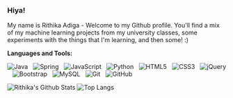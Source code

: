### Hiya!
My name is Rithika Adiga - Welcome to my Github profile. You'll find a mix of my machine learning projects from my university classes, some experiments with the things that I'm learning, and then some! :) 

<!-- Feel free to look around - if something sticks out, reach me on rithika_adiga@outlook.com and we can have a chat!
-->

**Languages and Tools:** 

![Java](https://img.shields.io/badge/-Java-black?logo=java&style=social)&nbsp;&nbsp;
![Spring](https://img.shields.io/badge/-Spring%20Framework-black?logo=spring&style=social)&nbsp;&nbsp;
![JavaScript](https://img.shields.io/badge/-JavaScript-black?logo=javascript&style=social)&nbsp;&nbsp;
![Python](https://img.shields.io/badge/-Python-black?logo=Python&style=social)&nbsp;&nbsp;
![HTML5](https://img.shields.io/badge/-HTML5-black?logo=html5&style=social)&nbsp;&nbsp;
![CSS3](https://img.shields.io/badge/-CSS3-black?logo=css3&style=social)&nbsp;&nbsp;
![jQuery](https://img.shields.io/badge/-jQuery-black?logo=jquery&style=social)&nbsp;&nbsp;
![Bootstrap](https://img.shields.io/badge/-Bootstrap-black?logo=bootstrap&style=social)&nbsp;&nbsp;
![MySQL](https://img.shields.io/badge/-MySQL-black?logo=mysql&style=social)&nbsp;&nbsp;
![Git](https://img.shields.io/badge/-Git-black?logo=git&style=social)&nbsp;&nbsp;
![GitHub](https://img.shields.io/badge/-GitHub-black?logo=github&style=social)&nbsp;&nbsp;

![Rithika's Github Stats](https://github-readme-stats.vercel.app/api?username=rithikaadiga&count_private=true&show_icons=true&include_all_commits=true)
![Top Langs](https://github-readme-stats.vercel.app/api/top-langs/?username=rithikaadiga&hide=TeX&layout=compact)



<!--
![Visitor Badge](https://visitor-badge.laobi.icu/badge?page_id=rithikaadiga.rithikaadiga)
<img align="center" src="https://github-readme-stats.vercel.app/api?username=rithikaadiga&show_icons=true&theme=radical"/>
-->


<!--
**rithikaadiga/rithikaadiga** is a ✨ _special_ ✨ repository because its `README.md` (this file) appears on your GitHub profile.

Here are some ideas to get you started:

- 🔭 I’m currently working on ...
- 🌱 I’m currently learning ...
- 👯 I’m looking to collaborate on ...
- 🤔 I’m looking for help with ...
- 💬 Ask me about ...
- 📫 How to reach me: ...
- 😄 Pronouns: ...
- ⚡ Fun fact: ...
-->
